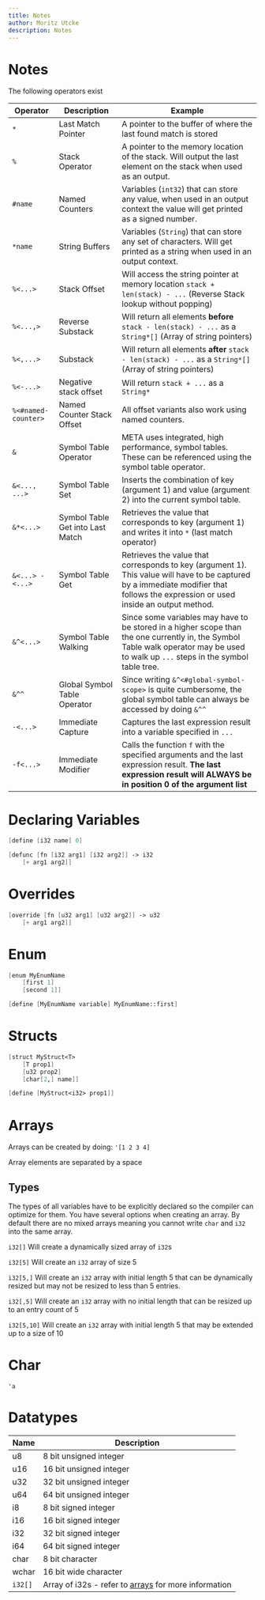 ```yaml
---
title: Notes
author: Moritz Utcke
description: Notes
---
```

# Notes

The following operators exist

| Operator            | Description                      | Example                                                                                                                                                                             |
| ------------------- | -------------------------------- | ----------------------------------------------------------------------------------------------------------------------------------------------------------------------------------- |
| `*`                 | Last Match Pointer               | A pointer to the buffer of where the last found match is stored                                                                                                                     |
| `%`                 | Stack Operator                   | A pointer to the memory location of the stack. Will output the last element on the stack when used as an output.                                                                    |
| `#name`             | Named Counters                   | Variables (`int32`) that can store any value, when used in an output context the value will get printed as a signed number.                                                         |
| `*name`             | String Buffers                   | Variables (`String`) that can store any set of characters. Will get printed as a string when used in an output context.                                                             |
| `%<...>`            | Stack Offset                     | Will access the string pointer at memory location `stack + len(stack) - ...` (Reverse Stack lookup without popping)                                                                 |
| `%<...,>`           | Reverse Substack                 | Will return all elements **before** `stack - len(stack) - ...` as a `String*[]` (Array of string pointers)                                                                          |
| `%<,...>`           | Substack                         | Will return all elements **after** `stack - len(stack) - ...` as a `String*[]` (Array of string pointers)                                                                           |
| `%<-...>`           | Negative stack offset            | Will return `stack + ...` as a `String*`                                                                                                                                            |
| `%<#named-counter>` | Named Counter Stack Offset       | All offset variants also work using named counters.                                                                                                                                 |
| `&`                 | Symbol Table Operator            | META uses integrated, high performance, symbol tables. These can be referenced using the symbol table operator.                                                                     |
| `&<..., ...>`       | Symbol Table Set                 | Inserts the combination of key (argument 1) and value (argument 2) into the current symbol table.                                                                                   |
| `&*<...>`           | Symbol Table Get into Last Match | Retrieves the value that corresponds to key (argument 1) and writes it into `*` (last match operator)                                                                               |
| `&<...> -<...>`     | Symbol Table Get                 | Retrieves the value that corresponds to key (argument 1). This value will have to be captured by a immediate modifier that follows the expression or used inside an output method.  |
| `&^<...>`           | Symbol Table Walking             | Since some variables may have to be stored in a higher scope than the one currently in, the Symbol Table walk operator may be used to walk up `...` steps in the symbol table tree. |
| `&^^`               | Global Symbol Table Operator     | Since writing `&^<#global-symbol-scope>` is quite cumbersome, the global symbol table can always be accessed by doing `&^^`                                                         |
| `-<...>`            | Immediate Capture                | Captures the last expression result into a variable specified in `...`                                                                                                              |
| `-f<...>`           | Immediate Modifier               | Calls the function `f` with the specified arguments and the last expression result. **The last expression result will ALWAYS be in position 0 of the argument list**                |

# Declaring Variables

```meta
[define [i32 name] 0]

[defunc [fn [i32 arg1] [i32 arg2]] -> i32
	[+ arg1 arg2]]
```

# Overrides

```meta
[override [fn [u32 arg1] [u32 arg2]] -> u32
	[+ arg1 arg2]]
```

# Enum

```meta
[enum MyEnumName
	[first 1]
	[second 1]]

[define [MyEnumName variable] MyEnumName::first]
```

# Structs

```meta
[struct MyStruct<T>
	[T prop1]
	[u32 prop2]
	[char[2,] name]]

[define [MyStruct<i32> prop1]]
```


# Arrays

Arrays can be created by doing:
`'[1 2 3 4]` 

Array elements are separated by a space

## Types

The types of all variables have to be explicitly declared so the compiler can optimize for them.
You have several options when creating an array. By default there are no mixed arrays meaning you cannot write `char` and `i32` into the same array.

`i32[]` Will create a dynamically sized array of `i32`s

`i32[5]` Will create an `i32` array of size 5

`i32[5,]` Will create an `i32` array with initial length 5 that can be dynamically resized but may not be resized to less than 5 entries.

`i32[,5]` Will create an `i32` array with no initial length that can be resized up to an entry count of 5

`i32[5,10]` Will create an `i32` array with initial length 5 that may be extended up to a size of 10

# Char

`'a`


# Datatypes

| Name    | Description                                                     |
| ------- | --------------------------------------------------------------- |
| u8      | 8 bit unsigned integer                                          |
| u16     | 16 bit unsigned integer                                         |
| u32     | 32 bit unsigned integer                                         |
| u64     | 64 bit unsigned integer                                         |
| i8      | 8 bit signed integer                                            |
| i16     | 16 bit signed integer                                           |
| i32     | 32 bit signed integer                                           |
| i64     | 64 bit signed integer                                           |
| char    | 8 bit character                                                 |
| wchar   | 16 bit wide character                                           |
| `i32[]` | Array of i32s - refer to [arrays](#arrays) for more information |
